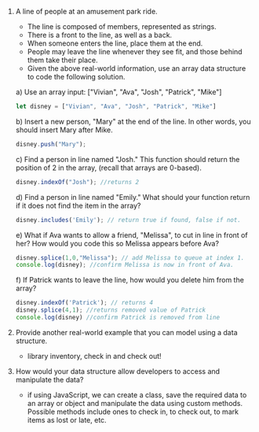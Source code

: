 
1. A line of people at an amusement park ride.

   * The line is composed of members, represented as strings.
   * There is a front to the line, as well as a back.
   * When someone enters the line, place them at the end.
   * People may leave the line whenever they see fit, and those behind them take their place.
   * Given the above real-world information, use an array data structure to code the following solution.

    a) Use an array input: ["Vivian", "Ava", "Josh", "Patrick", "Mike"]

    ```JavaScript
    let disney = ["Vivian", "Ava", "Josh", "Patrick", "Mike"]
    ```

    b) Insert a new person, "Mary" at the end of the line. In other words, you should insert Mary after Mike.

    ``` js
    disney.push("Mary");
    ```

    c) Find a person in line named "Josh." This function should return the position of 2 in the array, (recall that arrays are 0-based).

    ``` js
    disney.indexOf("Josh"); //returns 2
    ```

    d) Find a person in line named "Emily." What should your function return if it does not find the item in the array?

    ``` JavaScript
    disney.includes('Emily'); // return true if found, false if not.
    ```

    e) What if Ava wants to allow a friend, "Melissa", to cut in line in front of her? How would you code this so Melissa appears before Ava?

    ``` JavaScript
    disney.splice(1,0,"Melissa"); // add Melissa to queue at index 1.
    console.log(disney); //confirm Melissa is now in front of Ava.
    ```
        
    f) If Patrick wants to leave the line, how would you delete him from the array?

    ``` js
    disney.indexOf('Patrick'); // returns 4
    disney.splice(4,1); //returns removed value of Patrick
    console.log(disney) //confirm Patrick is removed from line
    ```

2. Provide another real-world example that you can model using a data structure.
	- library inventory, check in and check out!

3. How would your data structure allow developers to access and manipulate the data?
	- if using JavaScript, we can create a class, save the required data to an array or object and manipulate the data using custom methods. Possible methods include ones to check in, to check out, to mark items as lost or late, etc.
<!--stackedit_data:
eyJoaXN0b3J5IjpbLTExMjczNjQ0ODBdfQ==
-->